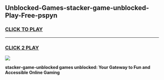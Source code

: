 
## Unblocked-Games-stacker-game-unblocked-Play-Free-pspyn
<h3>
<a href="https://premium76.site?title=stacker-game-unblocked&ref=17A">CLICK TO PLAY</a></h3>
<hr>

<h3>
<a href="https://premium76.site?title=stacker-game-unblocked&ref=17A">CLICK 2 PLAY</a>
  
</h3>

<a href="https://premium76.site?title=stacker-game-unblocked&ref=17A"><img src="https://clearcache.store/games.png"></a>


**stacker-game-unblocked games unblocked: Your Gateway to Fun and Accessible Online Gaming**
